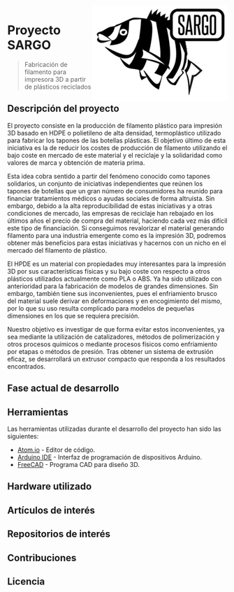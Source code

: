 <img src="LOGO.jpg" align="right" />

# Proyecto SARGO
> Fabricación de filamento para impresora 3D a partir de plásticos reciclados

## Descripción del proyecto

El proyecto consiste en la producción de filamento plástico para impresión 3D basado en HDPE o polietileno de alta densidad, termoplástico utilizado para fabricar los tapones de las botellas plásticas. El objetivo último de esta iniciativa es la de reducir los costes de producción de filamento utilizando el bajo coste en mercado de este material y el reciclaje y la solidaridad como valores de marca y obtención de materia prima.

Esta idea cobra sentido a partir del fenómeno conocido como tapones solidarios, un conjunto de iniciativas independientes que reúnen los tapones de botellas que un gran número de consumidores ha reunido para financiar tratamientos médicos o ayudas sociales de forma altruista. Sin embargo, debido a la alta reproducibilidad de estas iniciativas y a otras condiciones de mercado, las empresas de reciclaje han rebajado en los últimos años el precio de compra del material, haciendo cada vez más difícil este tipo de financiación. Si conseguimos revalorizar el material generando filamento para una industria emergente como es la impresión 3D, podremos obtener más beneficios para estas iniciativas y hacernos con un nicho en el mercado del filamento de plástico.

El HPDE es un material con propiedades muy interesantes para la impresión 3D por sus características físicas y su bajo coste con respecto a otros plásticos utilizados actualmente como PLA o ABS. Ya ha sido utilizado con anterioridad para la fabricación de modelos de grandes dimensiones. Sin embargo, también tiene sus inconvenientes, pues el enfriamiento brusco del material suele derivar en deformaciones y en encogimiento del mismo, por lo que su uso resulta complicado para modelos de pequeñas dimensiones en los que se requiera precisión.

Nuestro objetivo es investigar de que forma evitar estos inconvenientes, ya sea mediante la utilización de catalizadores, métodos de polimerización y otros procesos químicos o mediante procesos físicos como enfriamiento por etapas o métodos de presión. Tras obtener un sistema de extrusión eficaz, se desarrollará un extrusor compacto que responda a los resultados encontrados.

## Fase actual de desarrollo

## Herramientas

Las herramientas utilizadas durante el desarrollo del proyecto han sido las siguientes:

- [Atom.io](https://atom.io/) -  Editor de código.
- [Arduino IDE](https://www.arduino.cc/) - Interfaz de programación de dispositivos Arduino.
- [FreeCAD](https://www.freecadweb.org/) - Programa CAD para diseño 3D.

## Hardware utilizado

## Artículos de interés

## Repositorios de interés

## Contribuciones

## Licencia
